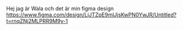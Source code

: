 Hej jag är Wala och det är min figma design
https://www.figma.com/design/LjJTZpE9mlJjsKwPN0YwJR/Untitled?t=rnqZNj2MLPRR9M9y-1
